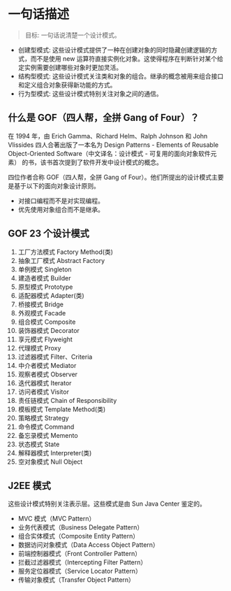 # 一句话描述

> 目标: 一句话说清楚一个设计模式。

- 创建型模式: 这些设计模式提供了一种在创建对象的同时隐藏创建逻辑的方式，而不是使用 new 运算符直接实例化对象。这使得程序在判断针对某个给定实例需要创建哪些对象时更加灵活。
- 结构型模式: 这些设计模式关注类和对象的组合。继承的概念被用来组合接口和定义组合对象获得新功能的方式。
- 行为型模式: 这些设计模式特别关注对象之间的通信。

## 什么是 GOF（四人帮，全拼 Gang of Four）？

在 1994 年，由 Erich Gamma、Richard Helm、Ralph Johnson 和 John Vlissides 四人合著出版了一本名为 Design Patterns - Elements of Reusable Object-Oriented Software（中文译名：设计模式 - 可复用的面向对象软件元素） 的书，该书首次提到了软件开发中设计模式的概念。

四位作者合称 GOF（四人帮，全拼 Gang of Four）。他们所提出的设计模式主要是基于以下的面向对象设计原则。

- 对接口编程而不是对实现编程。
- 优先使用对象组合而不是继承。

## GOF 23 个设计模式

1. 工厂方法模式 Factory Method(类)
2. 抽象工厂模式 Abstract Factory
3. 单例模式 Singleton
4. 建造者模式 Builder
5. 原型模式 Prototype
6. 适配器模式 Adapter(类)
7. 桥接模式 Bridge
8. 外观模式 Facade
9. 组合模式 Composite
10. 装饰器模式 Decorator
11. 享元模式 Flyweight
12. 代理模式 Proxy
13. 过滤器模式 Filter、Criteria
14. 中介者模式 Mediator
15. 观察者模式 Observer
16. 迭代器模式 Iterator
17. 访问者模式 Visitor
18. 责任链模式 Chain of Responsibility
19. 模板模式 Template Method(类)
20. 策略模式 Strategy
21. 命令模式 Command
22. 备忘录模式 Memento
23. 状态模式 State
24. 解释器模式 Interpreter(类)
25. 空对象模式 Null Object

## J2EE 模式

这些设计模式特别关注表示层。这些模式是由 Sun Java Center 鉴定的。

- MVC 模式（MVC Pattern）
- 业务代表模式（Business Delegate Pattern）
- 组合实体模式（Composite Entity Pattern）
- 数据访问对象模式（Data Access Object Pattern）
- 前端控制器模式（Front Controller Pattern）
- 拦截过滤器模式（Intercepting Filter Pattern）
- 服务定位器模式（Service Locator Pattern）
- 传输对象模式（Transfer Object Pattern）
